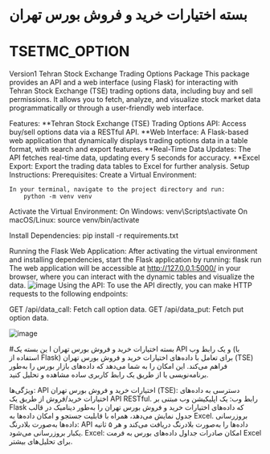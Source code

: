 
# بسته اختیارات خرید و فروش بورس تهران
# TSETMC_OPTION

Version1
Tehran Stock Exchange Trading Options Package
This package provides an API and a web interface (using Flask) for interacting with Tehran Stock Exchange (TSE) trading options data, including buy and sell permissions. It allows you to fetch, analyze, and visualize stock market data programmatically or through a user-friendly web interface.
        
Features:
    **Tehran Stock Exchange (TSE) Trading Options API: Access buy/sell options data via a RESTful API.
    **Web Interface: A Flask-based web application that dynamically displays trading options data in a table format, with search and export features.
    **Real-Time Data Updates: The API fetches real-time data, updating every 5 seconds for accuracy.
    **Excel Export: Export the trading data tables to Excel for further analysis.
Setup Instructions:
Prerequisites:
Create a Virtual Environment:
        
    In your terminal, navigate to the project directory and run:
        python -m venv venv

Activate the Virtual Environment:
    On Windows:
    venv\Scripts\activate
    On macOS/Linux:
     source venv/bin/activate
     
Install Dependencies:
    pip install -r requirements.txt

Running the Flask Web Application:
  After activating the virtual environment and installing dependencies, start the Flask application by running:
    flask run
  The web application will be accessible at http://127.0.0.1:5000/ in your browser, where you can interact with the dynamic tables and visualize the data.
        ![image](https://github.com/user-attachments/assets/80c8c6be-b3d5-40e9-9402-a14d63e59de4)
Using the API:
To use the API directly, you can make HTTP requests to the following endpoints:

  GET /api/data_call: Fetch call option data.
  GET /api/data_put: Fetch put option data.

 ![image](https://github.com/user-attachments/assets/e1d36106-28f7-42b5-a3a7-f01e1f005642)



#بسته اختیارات خرید و فروش بورس تهران
ا        ین بسته یک API و یک رابط وب (با استفاده از Flask) برای تعامل با داده‌های اختیارات خرید و فروش بورس تهران (TSE) فراهم می‌کند. این امکان را به شما می‌دهد که داده‌های بازار بورس را به‌طور برنامه‌نویسی یا از طریق یک رابط کاربری ساده مشاهده و تحلیل کنید.

ویژگی‌ها:
        API اختیارات خرید و فروش بورس تهران (TSE): دسترسی به داده‌های اختیارات خرید/فروش از طریق یک API RESTful.
        رابط وب: یک اپلیکیشن وب مبتنی بر Flask که داده‌های اختیارات خرید و فروش بورس تهران را به‌طور دینامیک در قالب جدول نمایش می‌دهد، همراه با قابلیت جستجو و امکان  داده‌ها به Excel.
        بروزرسانی داده‌ها به‌صورت بلادرنگ: API داده‌ها را به‌صورت بلادرنگ دریافت می‌کند و هر ۵ ثانیه یکبار بروزرسانی می‌شود.
        Excel: امکان صادرات جداول داده‌های بورس به فرمت Excel برای تحلیل‌های بیشتر.
